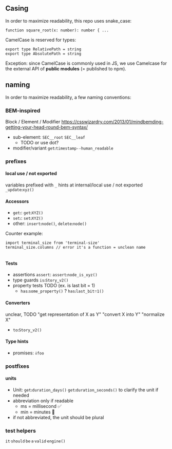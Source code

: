 
## Casing
In order to maximize readability, this repo uses snake_case:
```
function square_root(x: number): number { ...
```

CamelCase is reserved for types:
```
export type RelativePath = string
export type AbsolutePath = string
```

Exception: since CamelCase is commonly used in JS,
we use Camelcase for the external API of **public modules** (= published to npm).


## naming
In order to maximize readability, a few naming conventions:

### BEM-inspired
Block / Element / Modifier
https://csswizardry.com/2013/01/mindbemding-getting-your-head-round-bem-syntax/

* sub-element: `SEC__root` `SEC__leaf`
  * TODO or use dot?
* modifier/variant `getꓽtimestamp--human_readable`


### prefixes

#### local use / not exported
variables prefixed with `_` hints at internal/local use / not exported `_updateꓽxyz()`

#### Accessors
* `getꓽ`: `getꓽXYZ()`
* `setꓽ`: `setꓽXYZ()`
* other: `insertꓽnode()`, `deleteꓽnode()`

Counter example:
```
import terminal_size from 'terminal-size'
terminal_size.columns // error it's a function = unclean name


```

#### Tests
* assertions `assert`: `assertꓽnode_is_xyz()`
* type guards `isꓽStory‿v2()`
* property tests TODO (ex. is last bit = 1)
  * `hasꓽsome_property()` ? `hasꓽlast_bitꘌ1()`

#### Converters

unclear, TODO
"get representation of X as Y"
"convert X into Y"
"normalize X"
* `toꓽStory‿v2()`

#### Type hints
* promises: `ↆfoo`

### postfixes

#### units
* Unit: `getꓽduration‿days()` `getꓽduration‿seconds()` to clarify the unit if needed
* abbreviation only if readable
  * ms = millisecond ✅
  * min = minutes 🚫
* if not abbreviated, the unit should be plural

### test helpers

`itᐧshouldᐧbeᐧaᐧvalidᐧengine()`
